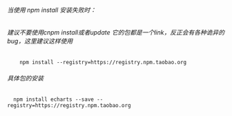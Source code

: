 ###### 当使用   npm install   安装失败时：

###### 建议不要使用cnpm install或者update 它的包都是一个link，反正会有各种诡异的bug，这里建议这样使用
```
    npm install --registry=https://registry.npm.taobao.org
```

###### 具体包的安装
```
  npm install echarts --save --registry=https://registry.npm.taobao.org
```
